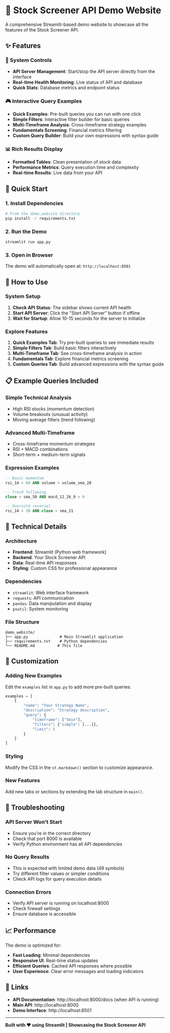 # 🚀 Stock Screener API Demo Website

A comprehensive Streamlit-based demo website to showcase all the features of the Stock Screener API.

## ✨ Features

### 🔧 System Controls
- **API Server Management**: Start/stop the API server directly from the interface
- **Real-time Health Monitoring**: Live status of API and database
- **Quick Stats**: Database metrics and endpoint status

### 🎮 Interactive Query Examples
- **Quick Examples**: Pre-built queries you can run with one click
- **Simple Filters**: Interactive filter builder for basic queries
- **Multi-Timeframe Analysis**: Cross-timeframe strategy examples
- **Fundamentals Screening**: Financial metrics filtering
- **Custom Query Builder**: Build your own expressions with syntax guide

### 📊 Rich Results Display
- **Formatted Tables**: Clean presentation of stock data
- **Performance Metrics**: Query execution time and complexity
- **Real-time Results**: Live data from your API

## 🚀 Quick Start

### 1. Install Dependencies
```bash
# From the demo_website directory
pip install -r requirements.txt
```

### 2. Run the Demo
```bash
streamlit run app.py
```

### 3. Open in Browser
The demo will automatically open at: `http://localhost:8501`

## 🎯 How to Use

### System Setup
1. **Check API Status**: The sidebar shows current API health
2. **Start API Server**: Click the "Start API Server" button if offline
3. **Wait for Startup**: Allow 10-15 seconds for the server to initialize

### Explore Features
1. **Quick Examples Tab**: Try pre-built queries to see immediate results
2. **Simple Filters Tab**: Build basic filters interactively
3. **Multi-Timeframe Tab**: See cross-timeframe analysis in action
4. **Fundamentals Tab**: Explore financial metrics screening
5. **Custom Queries Tab**: Build advanced expressions with the syntax guide

## 📋 Example Queries Included

### Simple Technical Analysis
- High RSI stocks (momentum detection)
- Volume breakouts (unusual activity)
- Moving average filters (trend following)

### Advanced Multi-Timeframe
- Cross-timeframe momentum strategies
- RSI + MACD combinations
- Short-term + medium-term signals

### Expression Examples
```sql
-- Basic momentum
rsi_14 > 60 AND volume > volume_sma_20

-- Trend following
close > sma_50 AND macd_12_26_9 > 0

-- Oversold reversal
rsi_14 < 30 AND close > sma_21
```

## 🔧 Technical Details

### Architecture
- **Frontend**: Streamlit (Python web framework)
- **Backend**: Your Stock Screener API
- **Data**: Real-time API responses
- **Styling**: Custom CSS for professional appearance

### Dependencies
- `streamlit`: Web interface framework
- `requests`: API communication
- `pandas`: Data manipulation and display
- `psutil`: System monitoring

### File Structure
```
demo_website/
├── app.py              # Main Streamlit application
├── requirements.txt    # Python dependencies
└── README.md          # This file
```

## 🎨 Customization

### Adding New Examples
Edit the `examples` list in `app.py` to add more pre-built queries:

```python
examples = [
    {
        "name": "Your Strategy Name",
        "description": "Strategy description",
        "query": {
            "timeframe": ["5min"],
            "filters": {"simple": [...]},
            "limit": 5
        }
    }
]
```

### Styling
Modify the CSS in the `st.markdown()` section to customize appearance.

### New Features
Add new tabs or sections by extending the tab structure in `main()`.

## 🐛 Troubleshooting

### API Server Won't Start
- Ensure you're in the correct directory
- Check that port 8000 is available
- Verify Python environment has all API dependencies

### No Query Results
- This is expected with limited demo data (49 symbols)
- Try different filter values or simpler conditions
- Check API logs for query execution details

### Connection Errors
- Verify API server is running on localhost:8000
- Check firewall settings
- Ensure database is accessible

## 📈 Performance

The demo is optimized for:
- **Fast Loading**: Minimal dependencies
- **Responsive UI**: Real-time status updates
- **Efficient Queries**: Cached API responses where possible
- **User Experience**: Clear error messages and loading indicators

## 🔗 Links

- **API Documentation**: http://localhost:8000/docs (when API is running)
- **Main API**: http://localhost:8000
- **Demo Interface**: http://localhost:8501

---

**Built with ❤️ using Streamlit | Showcasing the Stock Screener API** 